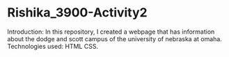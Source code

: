 # Rishika_3900-Activity2
Introduction:
In this repository, I created a webpage that has information about the dodge and scott campus of the university of nebraska at omaha.
Technologies used: 
HTML
CSS.
